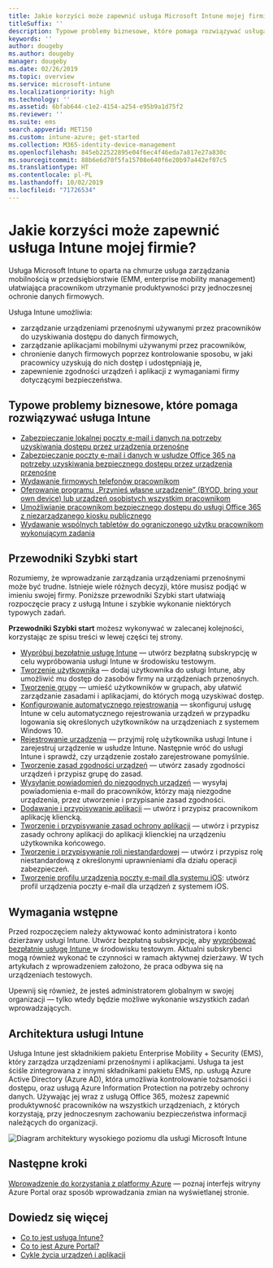 ```yaml
---
title: Jakie korzyści może zapewnić usługa Microsoft Intune mojej firmie
titleSuffix: ''
description: Typowe problemy biznesowe, które pomaga rozwiązywać usługa Microsoft Intune.
keywords: ''
author: dougeby
ms.author: dougeby
manager: dougeby
ms.date: 02/26/2019
ms.topic: overview
ms.service: microsoft-intune
ms.localizationpriority: high
ms.technology: ''
ms.assetid: 6bfab644-c1e2-4154-a254-e95b9a1d75f2
ms.reviewer: ''
ms.suite: ems
search.appverid: MET150
ms.custom: intune-azure; get-started
ms.collection: M365-identity-device-management
ms.openlocfilehash: 845eb22522895e04f6ec4f46eda7a817e27a830c
ms.sourcegitcommit: 88b6e6d70f5fa15708e640f6e20b97a442ef07c5
ms.translationtype: HT
ms.contentlocale: pl-PL
ms.lasthandoff: 10/02/2019
ms.locfileid: "71726534"
---
```

# <a name="what-can-intune-do-for-my-company"></a>Jakie korzyści może zapewnić usługa Intune mojej firmie?
Usługa Microsoft Intune to oparta na chmurze usługa zarządzania mobilnością w przedsiębiorstwie (EMM, enterprise mobility management) ułatwiająca pracownikom utrzymanie produktywności przy jednoczesnej ochronie danych firmowych.

Usługa Intune umożliwia:

- zarządzanie urządzeniami przenośnymi używanymi przez pracowników do uzyskiwania dostępu do danych firmowych,
- zarządzanie aplikacjami mobilnymi używanymi przez pracowników,
- chronienie danych firmowych poprzez kontrolowanie sposobu, w jaki pracownicy uzyskują do nich dostęp i udostępniają je,
- zapewnienie zgodności urządzeń i aplikacji z wymaganiami firmy dotyczącymi bezpieczeństwa.

## <a name="common-business-problems-that-intune-helps-solve"></a>Typowe problemy biznesowe, które pomaga rozwiązywać usługa Intune

* [Zabezpieczanie lokalnej poczty e-mail i danych na potrzeby uzyskiwania dostępu przez urządzenia przenośne](common-scenarios.md#protecting-your-on-premises-email-and-data-so-it-can-be-safely-accessed-by-mobile-devices)
* [Zabezpieczanie poczty e-mail i danych w usłudze Office 365 na potrzeby uzyskiwania bezpiecznego dostępu przez urządzenia przenośne](common-scenarios.md#protecting-your-office-365-email-and-data-so-it-can-be-safely-accessed-by-mobile-devices)
* [Wydawanie firmowych telefonów pracownikom](common-scenarios.md#issue-corporate-owned-phones-to-your-employees)
* [Oferowanie programu „Przynieś własne urządzenie” (BYOD, bring your own device) lub urządzeń osobistych wszystkim pracownikom](common-scenarios.md#offer-a-bring-your-own-device-program-to-all-employees)
* [Umożliwianie pracownikom bezpiecznego dostępu do usługi Office 365 z niezarządzanego kiosku publicznego](common-scenarios.md#enable-your-employees-to-securely-access-office-365-from-an-unmanaged-public-kiosk)
* [Wydawanie wspólnych tabletów do ograniczonego użytku pracownikom wykonującym zadania](common-scenarios.md#issue-limited-use-shared-tablets-to-your-employees)

## <a name="quickstarts"></a>Przewodniki Szybki start

Rozumiemy, że wprowadzanie zarządzania urządzeniami przenośnymi może być trudne. Istnieje wiele różnych decyzji, które musisz podjąć w imieniu swojej firmy. Poniższe przewodniki Szybki start ułatwiają rozpoczęcie pracy z usługą Intune i szybkie wykonanie niektórych typowych zadań.

**Przewodniki Szybki start** możesz wykonywać w zalecanej kolejności, korzystając ze spisu treści w lewej części tej strony.

- [Wypróbuj bezpłatnie usługę Intune](free-trial-sign-up.md) — utwórz bezpłatną subskrypcję w celu wypróbowania usługi Intune w środowisku testowym.    
- [Tworzenie użytkownika](quickstart-create-user.md) — dodaj użytkownika do usługi Intune, aby umożliwić mu dostęp do zasobów firmy na urządzeniach przenośnych.
- [Tworzenie grupy](quickstart-create-group.md) — umieść użytkowników w grupach, aby ułatwić zarządzanie zasadami i aplikacjami, do których mogą uzyskiwać dostęp.
- [Konfigurowanie automatycznego rejestrowania](../enrollment/quickstart-setup-auto-enrollment.md) — skonfiguruj usługę Intune w celu automatycznego rejestrowania urządzeń w przypadku logowania się określonych użytkowników na urządzeniach z systemem Windows 10.
- [Rejestrowanie urządzenia](../enrollment/quickstart-enroll-windows-device.md) — przyjmij rolę użytkownika usługi Intune i zarejestruj urządzenie w usłudze Intune. Następnie wróć do usługi Intune i sprawdź, czy urządzenie zostało zarejestrowane pomyślnie.
- [Tworzenie zasad zgodności urządzeń](../protect/quickstart-set-password-length-android.md) — utwórz zasady zgodności urządzeń i przypisz grupę do zasad.
- [Wysyłanie powiadomień do niezgodnych urządzeń](../protect/quickstart-send-notification.md) — wysyłaj powiadomienia e-mail do pracowników, którzy mają niezgodne urządzenia, przez utworzenie i przypisanie zasad zgodności.
- [Dodawanie i przypisywanie aplikacji](../apps/quickstart-add-assign-app.md) — utwórz i przypisz pracownikom aplikację kliencką.
- [Tworzenie i przypisywanie zasad ochrony aplikacji](../apps/quickstart-create-assign-app-policy.md) — utwórz i przypisz zasady ochrony aplikacji do aplikacji klienckiej na urządzeniu użytkownika końcowego.
- [Tworzenie i przypisywanie roli niestandardowej](create-custom-role.md) — utwórz i przypisz rolę niestandardową z określonymi uprawnieniami dla działu operacji zabezpieczeń. 
- [Tworzenie profilu urządzenia poczty e-mail dla systemu iOS](../configuration/quickstart-email-profile.md): utwórz profil urządzenia poczty e-mail dla urządzeń z systemem iOS.

## <a name="prerequisites"></a>Wymagania wstępne

Przed rozpoczęciem należy aktywować konto administratora i konto dzierżawy usługi Intune. Utwórz bezpłatną subskrypcję, aby [wypróbować bezpłatnie usługę Intune ](free-trial-sign-up.md) w środowisku testowym. Aktualni subskrybenci mogą również wykonać te czynności w ramach aktywnej dzierżawy. W tych artykułach z wprowadzeniem założono, że praca odbywa się na urządzeniach testowych.

Upewnij się również, że jesteś administratorem globalnym w swojej organizacji — tylko wtedy będzie możliwe wykonanie wszystkich zadań wprowadzających.

## <a name="intune-architecture"></a>Architektura usługi Intune

Usługa Intune jest składnikiem pakietu Enterprise Mobility + Security (EMS), który zarządza urządzeniami przenośnymi i aplikacjami. Usługa ta jest ściśle zintegrowana z innymi składnikami pakietu EMS, np. usługą Azure Active Directory (Azure AD), która umożliwia kontrolowanie tożsamości i dostępu, oraz usługą Azure Information Protection na potrzeby ochrony danych. Używając jej wraz z usługą Office 365, możesz zapewnić produktywność pracowników na wszystkich urządzeniach, z których korzystają, przy jednoczesnym zachowaniu bezpieczeństwa informacji należących do organizacji.

![Diagram architektury wysokiego poziomu dla usługi Microsoft Intune](./media/get-started-evaluation/intunearchitecture.svg)

## <a name="next-steps"></a>Następne kroki

[Wprowadzenie do korzystania z platformy Azure](tutorial-walkthrough-intune-portal.md) — poznaj interfejs witryny Azure Portal oraz sposób wprowadzania zmian na wyświetlanej stronie.

## <a name="learn-more"></a>Dowiedz się więcej

- [Co to jest usługa Intune?](what-is-intune.md)
- [Co to jest Azure Portal?](what-is-intune.md)
- [Cykle życia urządzeń i aplikacji](device-lifecycle.md)
